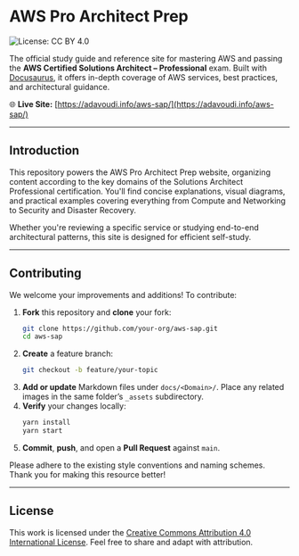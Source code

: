 # AWS Pro Architect Prep
![License: CC BY 4.0](https://img.shields.io/badge/License-CC%20BY%204.0-lightgrey.svg)

The official study guide and reference site for mastering AWS and passing the **AWS Certified Solutions Architect – Professional** exam. Built with [Docusaurus](https://docusaurus.io/), it offers in-depth coverage of AWS services, best practices, and architectural guidance.

🌐 **Live Site:** [https://adavoudi.info/aws-sap/](https://adavoudi.info/aws-sap/)

---

## Introduction

This repository powers the AWS Pro Architect Prep website, organizing content according to the key domains of the Solutions Architect Professional certification. You'll find concise explanations, visual diagrams, and practical examples covering everything from Compute and Networking to Security and Disaster Recovery.

Whether you're reviewing a specific service or studying end-to-end architectural patterns, this site is designed for efficient self-study.

---

## Contributing

We welcome your improvements and additions! To contribute:

1. **Fork** this repository and **clone** your fork:
   ```bash
   git clone https://github.com/your-org/aws-sap.git
   cd aws-sap
   ```
2. **Create** a feature branch:
   ```bash
   git checkout -b feature/your-topic
   ```
3. **Add or update** Markdown files under `docs/<Domain>/`. Place any related images in the same folder’s `_assets` subdirectory.
4. **Verify** your changes locally:
   ```bash
   yarn install
   yarn start
   ```
5. **Commit**, **push**, and open a **Pull Request** against `main`.

Please adhere to the existing style conventions and naming schemes. Thank you for making this resource better!

---

## License

This work is licensed under the [Creative Commons Attribution 4.0 International License](LICENSE). Feel free to share and adapt with attribution.

